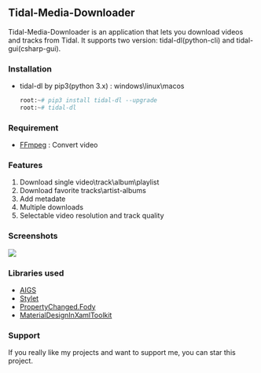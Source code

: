 ## **Tidal-Media-Downloader**
Tidal-Media-Downloader is an application that lets you download videos and tracks from Tidal. It supports two version: tidal-dl(python-cli) and tidal-gui(csharp-gui).   

### **Installation**
- tidal-dl by pip3(python 3.x) : windows\linux\macos
  ``` python
  root:~# pip3 install tidal-dl --upgrade
  root:~# tidal-dl 
  ```

  

### **Requirement**
- [FFmpeg](http://ffmpeg.org/) : Convert video


### **Features**
1. Download single video\track\album\playlist
2. Download favorite tracks\artist-albums
3. Add metadate
4. Multiple downloads
5. Selectable video resolution and track quality

### **Screenshots**
![](https://github.com/yaronzz/Tidal-Media-Downloader/raw/master/Screenshots/tidal-dl.png)

### **Libraries used**
- [AIGS](https://github.com/yaronzz/AIGS)
- [Stylet](https://github.com/canton7/Stylet)
- [PropertyChanged.Fody](https://github.com/Fody/PropertyChanged)
- [MaterialDesignInXamlToolkit](https://github.com/ButchersBoy/MaterialDesignInXamlToolkit)

### **Support**
If you really like my projects and want to support me, you can star this project. 
